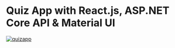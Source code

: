 
# Quiz App with React.js, ASP.NET Core API & Material UI



<a href="https://imgbb.com/"><img src="https://i.ibb.co/cXym33C/quizapp.png" alt="quizapp" border="0"></a>
